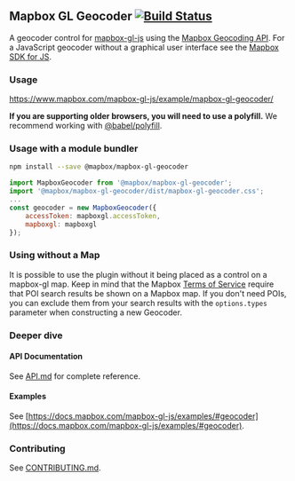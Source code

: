 Mapbox GL Geocoder [![Build Status](https://travis-ci.com/mapbox/mapbox-gl-geocoder.svg?branch=master)](https://travis-ci.com/mapbox/mapbox-gl-geocoder)
---

A geocoder control for [mapbox-gl-js](https://github.com/mapbox/mapbox-gl-js) using the [Mapbox Geocoding API](https://docs.mapbox.com/api/search/#geocoding). For a JavaScript geocoder without a graphical user interface see the [Mapbox SDK for JS](https://github.com/mapbox/mapbox-sdk-js/blob/master/docs/services.md#geocoding).

### Usage

https://www.mapbox.com/mapbox-gl-js/example/mapbox-gl-geocoder/

**If you are supporting older browsers, you will need to use a polyfill.** We recommend working with [@babel/polyfill](https://babeljs.io/docs/en/babel-polyfill).

### Usage with a module bundler

```bash
npm install --save @mapbox/mapbox-gl-geocoder
```

```js
import MapboxGeocoder from '@mapbox/mapbox-gl-geocoder';
import '@mapbox/mapbox-gl-geocoder/dist/mapbox-gl-geocoder.css';
...
const geocoder = new MapboxGeocoder({
    accessToken: mapboxgl.accessToken,
    mapboxgl: mapboxgl
});

```

###  Using without a Map
It is possible to use the plugin without it being placed as a control on a mapbox-gl map. Keep in mind that the Mapbox [Terms of Service](https://www.mapbox.com/legal/tos#[GAGA]) require that POI search results be shown on a Mapbox map. If you don't need POIs, you can exclude them from your search results with the `options.types` parameter  when constructing a new Geocoder. 

### Deeper dive

#### API Documentation

See [API.md](https://github.com/mapbox/mapbox-gl-geocoder/blob/master/API.md) for complete reference.

#### Examples

See [https://docs.mapbox.com/mapbox-gl-js/examples/#geocoder](https://docs.mapbox.com/mapbox-gl-js/examples/#geocoder).

### Contributing

See [CONTRIBUTING.md](https://github.com/mapbox/mapbox-gl-geocoder/blob/master/CONTRIBUTING.md).

